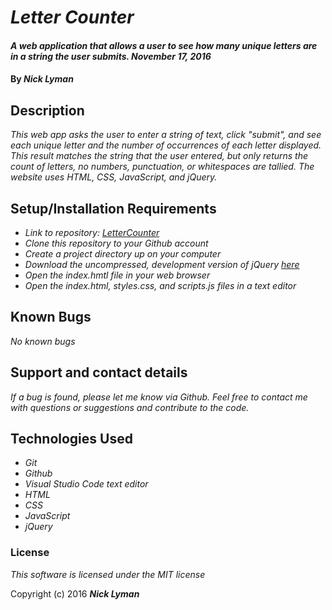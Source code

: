 # _Letter Counter_

#### _A web application that allows a user to see how many unique letters are in a string the user submits. November 17, 2016_

#### By _**Nick Lyman**_

## Description

_This web app asks the user to enter a string of text, click "submit", and see each unique letter and the number of occurrences of each letter displayed. This result matches the string that the user entered, but only returns the count of letters, no numbers, punctuation, or whitespaces are tallied. The website uses HTML, CSS, JavaScript, and jQuery._

## Setup/Installation Requirements

* _Link to repository: [LetterCounter](nicklyman.github.io/LetterCounter)_
* _Clone this repository to your Github account_
* _Create a project directory up on your computer_
* _Download the uncompressed, development version of jQuery [here](https://jquery.com/)_
* _Open the index.hmtl file in your web browser_
* _Open the index.html, styles.css, and scripts.js files in a text editor_

## Known Bugs

_No known bugs_

## Support and contact details

_If a bug is found, please let me know via Github. Feel free to contact me with questions or suggestions and contribute to the code._

## Technologies Used

* _Git_
* _Github_
* _Visual Studio Code text editor_
* _HTML_
* _CSS_
* _JavaScript_
* _jQuery_

### License

*This software is licensed under the MIT license*

Copyright (c) 2016 **_Nick Lyman_**